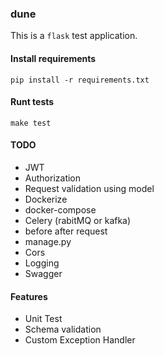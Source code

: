 ### dune
This is a `flask` test application.

#### Install requirements
```
pip install -r requirements.txt
```

#### Runt tests
```
make test
```

#### TODO
- JWT
- Authorization
- Request validation using model
- Dockerize
- docker-compose
- Celery (rabitMQ or kafka)
- before after request
- manage.py
- Cors
- Logging
- Swagger


#### Features
- Unit Test
- Schema validation
- Custom Exception Handler
